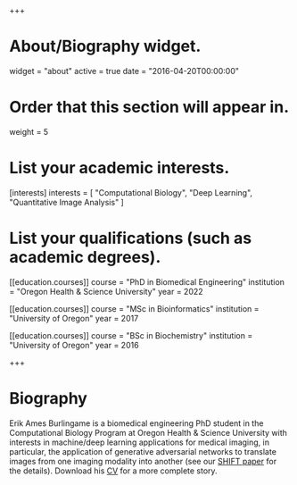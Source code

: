 +++
# About/Biography widget.
widget = "about"
active = true
date = "2016-04-20T00:00:00"

# Order that this section will appear in.
weight = 5

# List your academic interests.
[interests]
  interests = [
    "Computational Biology",
    "Deep Learning",
    "Quantitative Image Analysis"
  ]

# List your qualifications (such as academic degrees).
[[education.courses]]
  course = "PhD in Biomedical Engineering"
  institution = "Oregon Health & Science University"
  year = 2022

[[education.courses]]
  course = "MSc in Bioinformatics"
  institution = "University of Oregon"
  year = 2017

[[education.courses]]
  course = "BSc in Biochemistry"
  institution = "University of Oregon"
  year = 2016

+++

# Biography

Erik Ames Burlingame is a biomedical engineering PhD student in the Computational Biology Program at Oregon Health & Science University with interests in machine/deep learning applications for medical imaging, in particular, the application of generative adversarial networks to translate images from one imaging modality into another (see our <a href="files/SHIFT-SPIE-Medical-Imaging-2018.pdf" target="\_blank">SHIFT paper</a> for the details). Download his <a href="files/cv.pdf" target="\_blank">CV</a> for a more complete story.
